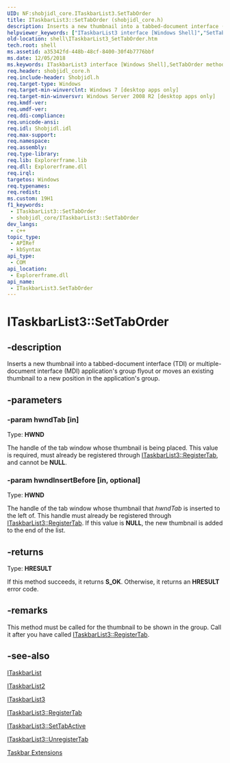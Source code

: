 ```yaml
---
UID: NF:shobjidl_core.ITaskbarList3.SetTabOrder
title: ITaskbarList3::SetTabOrder (shobjidl_core.h)
description: Inserts a new thumbnail into a tabbed-document interface (TDI) or multiple-document interface (MDI) application's group flyout or moves an existing thumbnail to a new position in the application's group.
helpviewer_keywords: ["ITaskbarList3 interface [Windows Shell]","SetTabOrder method","ITaskbarList3.SetTabOrder","ITaskbarList3::SetTabOrder","SetTabOrder","SetTabOrder method [Windows Shell]","SetTabOrder method [Windows Shell]","ITaskbarList3 interface","_shell_ITaskbarList3_SetTabOrder","shell.ITaskbarList3_SetTabOrder","shobjidl_core/ITaskbarList3::SetTabOrder"]
old-location: shell\ITaskbarList3_SetTabOrder.htm
tech.root: shell
ms.assetid: a35342fd-448b-48cf-8400-30f4b7776bbf
ms.date: 12/05/2018
ms.keywords: ITaskbarList3 interface [Windows Shell],SetTabOrder method, ITaskbarList3.SetTabOrder, ITaskbarList3::SetTabOrder, SetTabOrder, SetTabOrder method [Windows Shell], SetTabOrder method [Windows Shell],ITaskbarList3 interface, _shell_ITaskbarList3_SetTabOrder, shell.ITaskbarList3_SetTabOrder, shobjidl_core/ITaskbarList3::SetTabOrder
req.header: shobjidl_core.h
req.include-header: Shobjidl.h
req.target-type: Windows
req.target-min-winverclnt: Windows 7 [desktop apps only]
req.target-min-winversvr: Windows Server 2008 R2 [desktop apps only]
req.kmdf-ver: 
req.umdf-ver: 
req.ddi-compliance: 
req.unicode-ansi: 
req.idl: Shobjidl.idl
req.max-support: 
req.namespace: 
req.assembly: 
req.type-library: 
req.lib: Explorerframe.lib
req.dll: Explorerframe.dll
req.irql: 
targetos: Windows
req.typenames: 
req.redist: 
ms.custom: 19H1
f1_keywords:
 - ITaskbarList3::SetTabOrder
 - shobjidl_core/ITaskbarList3::SetTabOrder
dev_langs:
 - c++
topic_type:
 - APIRef
 - kbSyntax
api_type:
 - COM
api_location:
 - Explorerframe.dll
api_name:
 - ITaskbarList3.SetTabOrder
---
```


# ITaskbarList3::SetTabOrder


## -description

Inserts a new thumbnail into a tabbed-document interface (TDI) or multiple-document interface (MDI) application's group flyout or moves an existing thumbnail to a new position in the application's group.

## -parameters

### -param hwndTab [in]

Type: <b>HWND</b>

The handle of the tab window whose thumbnail is being placed. This value is required, must already be registered through <a href="/windows/desktop/api/shobjidl_core/nf-shobjidl_core-itaskbarlist3-registertab">ITaskbarList3::RegisterTab</a>, and cannot be <b>NULL</b>.

### -param hwndInsertBefore [in, optional]

Type: <b>HWND</b>

The handle of the tab window whose thumbnail that <i>hwndTab</i> is inserted to the left of. This handle must already be registered through <a href="/windows/desktop/api/shobjidl_core/nf-shobjidl_core-itaskbarlist3-registertab">ITaskbarList3::RegisterTab</a>. If this value is <b>NULL</b>, the new thumbnail is added to the end of the list.

## -returns

Type: <b>HRESULT</b>

If this method succeeds, it returns <b>S_OK</b>. Otherwise, it returns an <b>HRESULT</b> error code.

## -remarks

This method must be called for the thumbnail to be shown in the group. Call it after you have called <a href="/windows/desktop/api/shobjidl_core/nf-shobjidl_core-itaskbarlist3-registertab">ITaskbarList3::RegisterTab</a>.

## -see-also

<a href="/windows/desktop/api/shobjidl_core/nn-shobjidl_core-itaskbarlist">ITaskbarList</a>



<a href="/windows/desktop/api/shobjidl_core/nn-shobjidl_core-itaskbarlist2">ITaskbarList2</a>



<a href="/windows/desktop/api/shobjidl_core/nn-shobjidl_core-itaskbarlist3">ITaskbarList3</a>



<a href="/windows/desktop/api/shobjidl_core/nf-shobjidl_core-itaskbarlist3-registertab">ITaskbarList3::RegisterTab</a>



<a href="/windows/desktop/api/shobjidl_core/nf-shobjidl_core-itaskbarlist3-settabactive">ITaskbarList3::SetTabActive</a>



<a href="/windows/desktop/api/shobjidl_core/nf-shobjidl_core-itaskbarlist3-unregistertab">ITaskbarList3::UnregisterTab</a>



<a href="/windows/desktop/shell/taskbar-extensions">Taskbar Extensions</a>